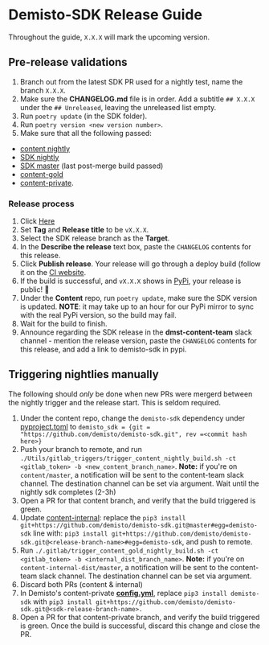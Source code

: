 # Demisto-SDK Release Guide

Throughout the guide, `X.X.X` will mark the upcoming version.

## Pre-release validations 

1) Branch out from the latest SDK PR used for a nightly test, name the branch `X.X.X`. 
2) Make sure the **CHANGELOG.md** file is in order. Add a subtitle `## X.X.X` under the `## Unreleased`, leaving the unreleased list empty.
3) Run `poetry update` (in the SDK folder).
5) Run `poetry version <new version number>`.
6) Make sure that all the following passed:
  - [content nightly](https://code.pan.run/xsoar/content/-/pipeline_schedules)
  - [SDK nightly](https://code.pan.run/xsoar/content/-/pipeline_schedules)
  - [SDK master](https://github.com/demisto/demisto-sdk) (last post-merge build passed)
  - [content-gold](https://code.pan.run/xsoar/content-internal-dist/-/pipeline_schedules) 
  - [content-private](https://github.com/demisto/content-private/actions).

### Release process

1) Click [Here](https://github.com/demisto/demisto-sdk/releases/new)
2) Set **Tag** and **Release title** to be `vX.X.X`.
3) Select the SDK release branch as the **Target**.
4) In the **Describe the release** text box, paste the `CHANGELOG` contents for this release.
5) Click **Publish release**. Your release will go through a deploy build (follow it on the [CI website](https://app.circleci.com/pipelines/github/demisto/demisto-sdk). 
6) If the build is successful, and `vX.X.X` shows in [PyPi](https://pypi.org/project/demisto-sdk/), your release is public! 🎉
7) Under the **Content** repo, run `poetry update`, make sure the SDK version is updated.  **NOTE**: it may take up to an hour for our PyPi mirror to sync with the real PyPi version, so the build may fail.
8) Wait for the build to finish.
9) Announce regarding the SDK release in the **dmst-content-team** slack channel - mention the release version, paste the `CHANGELOG` contents for this release, and add a link to demisto-sdk in pypi.


## Triggering nightlies manually
The following should _only_ be done when new PRs were mergerd between the nightly trigger and the release start. This is seldom required. 

1) Under the content repo, change the `demisto-sdk` dependency under [pyproject.toml]([url](https://github.com/demisto/content/blob/master/pyproject.toml)) to `demisto_sdk = {git = "https://github.com/demisto/demisto-sdk.git", rev =<commit hash here>}`
2) Push your branch to remote, and run `./Utils/gitlab_triggers/trigger_content_nightly_build.sh -ct <gitlab_token> -b <new_content_branch_name>`.
  **Note:** if you're on `content/master`, a notification will be sent to the content-team slack channel. The destination channel can be set via argument.  Wait until the nightly sdk completes (2-3h)
3) Open a PR for that content branch, and verify that the build triggered is green. 
4) Update [content-internal](https://code.pan.run/xsoar/content-internal-dist/-/blob/master/.gitlab/.gitlab-ci.yml): replace the `pip3 install git+https://github.com/demisto/demisto-sdk.git@master#egg=demisto-sdk` line with: `pip3 install git+https://github.com/demisto/demisto-sdk.git@<release-branch-name>#egg=demisto-sdk`, and push to remote. 
5) Run `./.gitlab/trigger_content_gold_nightly_build.sh -ct <gitlab_token> -b <internal_dist_branch_name>`.
  **Note:** if you're on `content-internal-dist/master`, a notification will be sent to the content-team slack channel. The destination channel can be set via argument. 
6) Discard both PRs (content & internal)
7) In Demisto's content-private [**config.yml**](https://github.com/demisto/content-private/blob/master/.github/workflows/config.yml), replace `pip3 install demisto-sdk` with `pip3 install git+https://github.com/demisto/demisto-sdk.git@<sdk-release-branch-name>.`
8) Open a PR for that content-private branch, and verify the build triggered is green. Once the build is successful, discard this change and close the PR.
